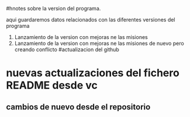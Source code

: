 #hnotes sobre la version del programa.

aqui guardaremos datos relacionados con las diferentes versiones del programa
1. Lanzamiento de la version con mejoras ne las misiones
2. Lanzamiento de la version con mejoras ne las misiones de nuevo pero creando conflicto
#actualizacion del github


# nuevas actualizaciones del fichero README desde vc
## cambios de nuevo desde el repositorio
